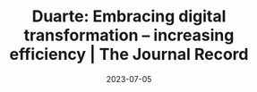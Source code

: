 ---
category:
- .nan
date: 2023-07-05
keyword_suggestion: ubuntu install docker
post_inspiration: https://journalrecord.com/2023/07/03/duarte-embracing-digital-transformation-increasing-efficiency/
silot_terms: digital automation
title: 'Duarte: Embracing <b>digital</b> transformation – increasing efficiency |
  The Journal Record'
---